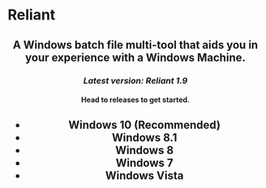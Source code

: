# Reliant

<h2 align="center">A Windows batch file multi-tool that aids you in your experience with a Windows Machine.</h2>

<h3 align="center"><i>Latest version: Reliant 1.9</i></h3>

<h4 align="center">Head to releases to get started.</h4>

<h2 align="center"Supported Operating systems</h2>

- Windows 10 (Recommended)
- Windows 8.1
- Windows 8
- Windows 7
- Windows Vista
